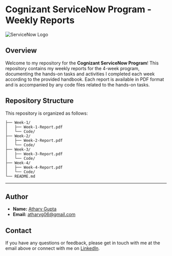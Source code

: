 # Cognizant ServiceNow Program - Weekly Reports

![ServiceNow Logo](https://drive.google.com/uc?export=view&id=1wgKa9ECjqnuZ0c_YBE3D21zYGpH6HGSQ)

## Overview

Welcome to my repository for the **Cognizant ServiceNow Program**! This repository contains my weekly reports for the 4-week program, documenting the hands-on tasks and activities I completed each week according to the provided handbook. Each report is available in PDF format and is accompanied by any code files related to the hands-on tasks.

## Repository Structure 

This repository is organized as follows:

```plaintext
├── Week-1/
│   ├── Week-1-Report.pdf
│   └── Code/
├── Week-2/
│   ├── Week-2-Report.pdf
│   └── Code/
├── Week-3/
│   ├── Week-3-Report.pdf
│   └── Code/
├── Week-4/
│   ├── Week-4-Report.pdf
│   └── Code/
└── README.md
```
---

## Author

- **Name:** [Atharv Gupta](https://www.linkedin.com/in/atharvguitarist/)
- **Email:** [atharvg06@gmail.com](mailto:atharvg06@gmail.com)

## Contact

If you have any questions or feedback, please get in touch with me at the email above or connect with me on [LinkedIn](https://www.linkedin.com/in/atharv-gupta/).
